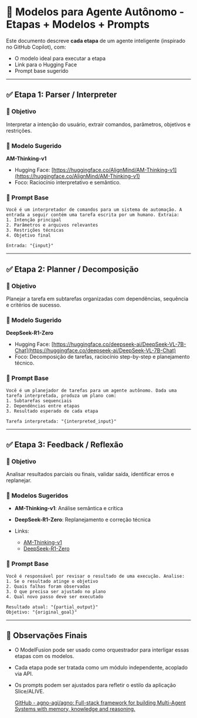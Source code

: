 # 🧠 Modelos para Agente Autônomo - Etapas + Modelos + Prompts

Este documento descreve **cada etapa** de um agente inteligente (inspirado no GitHub Copilot), com:

- O modelo ideal para executar a etapa
- Link para o Hugging Face
- Prompt base sugerido

---

## ✅ Etapa 1: Parser / Interpreter

### 🧩 Objetivo

Interpretar a intenção do usuário, extrair comandos, parâmetros, objetivos e restrições.

### 🧠 Modelo Sugerido

**AM-Thinking-v1**

- Hugging Face: [https://huggingface.co/AlignMind/AM-Thinking-v1](https://huggingface.co/AlignMind/AM-Thinking-v1)
- Foco: Raciocínio interpretativo e semântico.

### 🧾 Prompt Base

```
Você é um interpretador de comandos para um sistema de automação. A entrada a seguir contém uma tarefa escrita por um humano. Extraia:
1. Intenção principal
2. Parâmetros e arquivos relevantes
3. Restrições técnicas
4. Objetivo final

Entrada: "{input}"
```

---

## ✅ Etapa 2: Planner / Decomposição

### 🧩 Objetivo

Planejar a tarefa em subtarefas organizadas com dependências, sequência e critérios de sucesso.

### 🧠 Modelo Sugerido

**DeepSeek-R1-Zero**

- Hugging Face: [https://huggingface.co/deepseek-ai/DeepSeek-VL-7B-Chat](https://huggingface.co/deepseek-ai/DeepSeek-VL-7B-Chat)
- Foco: Decomposição de tarefas, raciocínio step-by-step e planejamento técnico.

### 🧾 Prompt Base

```
Você é um planejador de tarefas para um agente autônomo. Dada uma tarefa interpretada, produza um plano com:
1. Subtarefas sequenciais
2. Dependências entre etapas
3. Resultado esperado de cada etapa

Tarefa interpretada: "{interpreted_input}"
```

---

## ✅ Etapa 3: Feedback / Reflexão

### 🧩 Objetivo

Analisar resultados parciais ou finais, validar saída, identificar erros e replanejar.

### 🧠 Modelos Sugeridos

- **AM-Thinking-v1**: Análise semântica e crítica

- **DeepSeek-R1-Zero**: Replanejamento e correção técnica

- Links:
  
  - [AM-Thinking-v1](https://huggingface.co/AlignMind/AM-Thinking-v1)
  - [DeepSeek-R1-Zero](https://huggingface.co/deepseek-ai/DeepSeek-VL-7B-Chat)

### 🧾 Prompt Base

```
Você é responsável por revisar o resultado de uma execução. Analise:
1. Se o resultado atinge o objetivo
2. Quais falhas foram observadas
3. O que precisa ser ajustado no plano
4. Qual novo passo deve ser executado

Resultado atual: "{partial_output}"
Objetivo: "{original_goal}"
```

---

## 🧩 Observações Finais

- O ModelFusion pode ser usado como orquestrador para interligar essas etapas com os modelos.
- Cada etapa pode ser tratada como um módulo independente, acoplado via API.
- Os prompts podem ser ajustados para refletir o estilo da aplicação Slice/ALIVE.
  
  
  [GitHub - agno-agi/agno: Full-stack framework for building Multi-Agent Systems with memory, knowledge and reasoning.](https://github.com/agno-agi/agno/tree/main)
